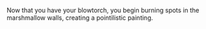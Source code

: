 Now that you have your blowtorch, you begin burning spots in the marshmallow walls, creating a pointilistic painting.